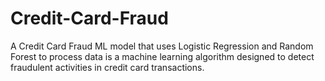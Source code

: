 # Credit-Card-Fraud
A Credit Card Fraud ML model that uses Logistic Regression and Random Forest to process data is a machine learning algorithm designed to detect fraudulent activities in credit card transactions.
